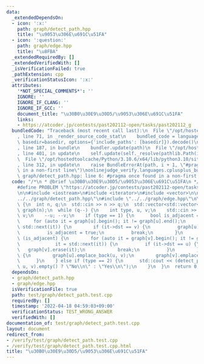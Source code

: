 ```yaml
---
data:
  _extendedDependsOn:
  - icon: ':x:'
    path: graph/detect_path.hpp
    title: "\u9053\u306E\u691C\u51FA"
  - icon: ':question:'
    path: graph/edge.hpp
    title: "\u8FBA"
  _extendedRequiredBy: []
  _extendedVerifiedWith: []
  _isVerificationFailed: true
  _pathExtension: cpp
  _verificationStatusIcon: ':x:'
  attributes:
    '*NOT_SPECIAL_COMMENTS*': ''
    IGNORE: ''
    IGNORE_IF_CLANG: ''
    IGNORE_IF_GCC: ''
    document_title: "\u30B0\u30E9\u30D5/\u9053\u306E\u691C\u51FA"
    links:
    - https://atcoder.jp/contests/past202112-open/tasks/past202112_g
  bundledCode: "Traceback (most recent call last):\n  File \"/opt/hostedtoolcache/Python/3.10.6/x64/lib/python3.10/site-packages/onlinejudge_verify/documentation/build.py\"\
    , line 71, in _render_source_code_stat\n    bundled_code = language.bundle(stat.path,\
    \ basedir=basedir, options={'include_paths': [basedir]}).decode()\n  File \"/opt/hostedtoolcache/Python/3.10.6/x64/lib/python3.10/site-packages/onlinejudge_verify/languages/cplusplus.py\"\
    , line 187, in bundle\n    bundler.update(path)\n  File \"/opt/hostedtoolcache/Python/3.10.6/x64/lib/python3.10/site-packages/onlinejudge_verify/languages/cplusplus_bundle.py\"\
    , line 401, in update\n    self.update(self._resolve(pathlib.Path(included), included_from=path))\n\
    \  File \"/opt/hostedtoolcache/Python/3.10.6/x64/lib/python3.10/site-packages/onlinejudge_verify/languages/cplusplus_bundle.py\"\
    , line 312, in update\n    raise BundleErrorAt(path, i + 1, \"#pragma once found\
    \ in a non-first line\")\nonlinejudge_verify.languages.cplusplus_bundle.BundleErrorAt:\
    \ graph/detect_path.hpp: line 6: #pragma once found in a non-first line\n"
  code: "/*\n * @brief \u30B0\u30E9\u30D5/\u9053\u306E\u691C\u51FA\n */\n#define IGNORE\n\
    #define PROBLEM \"https://atcoder.jp/contests/past202112-open/tasks/past202112_g\"\
    \n\n#include <iostream>\n#include <iterator>\n#include <vector>\n\n#include \"\
    ../../graph/detect_path.hpp\"\n#include \"../../graph/edge.hpp\"\n\nint main()\
    \ {\n  int n, q;\n  std::cin >> n >> q;\n  std::vector<std::vector<Edge<bool>>>\
    \ graph(n);\n  while (q--) {\n    int type, u, v;\n    std::cin >> type >> u >>\
    \ v;\n    --u; --v;\n    if (type == 1) {\n      bool is_adjacent = false;\n \
    \     for (auto it = graph[u].begin(); it != graph[u].end();\n           it =\
    \ std::next(it)) {\n        if (it->dst == v) {\n          graph[u].erase(it);\n\
    \          is_adjacent = true;\n          break;\n        }\n      }\n      if\
    \ (is_adjacent) {\n        for (auto it = graph[v].begin(); it != graph[v].end();\n\
    \             it = std::next(it)) {\n          if (it->dst == u) {\n         \
    \   graph[v].erase(it);\n            break;\n          }\n        }\n      } else\
    \ {\n        graph[u].emplace_back(u, v);\n        graph[v].emplace_back(v, u);\n\
    \      }\n    } else if (type == 2) {\n      std::cout << (detect_path(graph,\
    \ u, v).empty() ? \"No\\n\" : \"Yes\\n\");\n    }\n  }\n  return 0;\n}\n"
  dependsOn:
  - graph/detect_path.hpp
  - graph/edge.hpp
  isVerificationFile: true
  path: test/graph/detect_path.test.cpp
  requiredBy: []
  timestamp: '2022-04-18 04:59:03+09:00'
  verificationStatus: TEST_WRONG_ANSWER
  verifiedWith: []
documentation_of: test/graph/detect_path.test.cpp
layout: document
redirect_from:
- /verify/test/graph/detect_path.test.cpp
- /verify/test/graph/detect_path.test.cpp.html
title: "\u30B0\u30E9\u30D5/\u9053\u306E\u691C\u51FA"
---
```

